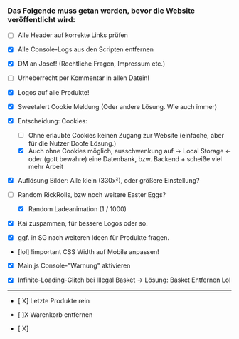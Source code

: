 ### Das Folgende muss getan werden, bevor die Website veröffentlicht wird:

- [ ] Alle Header auf korrekte Links prüfen

- [x] Alle Console-Logs aus den Scripten entfernen

- [x] DM an Josef! (Rechtliche Fragen, Impressum etc.)

- [ ] Urheberrecht per Kommentar in allen Datein! 

- [x] Logos auf alle Produkte!

- [x] Sweetalert Cookie Meldung (Oder andere Lösung. Wie auch immer)

- [x] Entscheidung: Cookies:
    - [ ] Ohne erlaubte Cookies keinen Zugang zur Website (einfache, aber für die Nutzer Doofe Lösung.)
    - [X] Auch ohne Cookies möglich, ausschwenkung auf -> Local Storage <- oder (gott bewahre) eine Datenbank, bzw. Backend + scheiße viel mehr Arbeit

- [x] Auflösung Bilder: Alle klein (330x²), oder größere Einstellung?

- [ ] Random RickRolls, bzw noch weitere Easter Eggs?
    - [x] Random Ladeanimation (1 / 1000)

- [x] Kai zuspammen, für bessere Logos oder so. 

- [x] ggf. in SG nach weiteren Ideen für Produkte fragen. 

- [lol] !important CSS Width auf Mobile anpassen!

- [x] Main.js Console-"Warnung" aktivieren

- [x] Infinite-Loading-Glitch bei Illegal Basket -> Lösung: Basket Entfernen Lol





-------------------------


- [ X] Letzte Produkte rein

- [ ]X Warenkorb entfernen

- [ X] 